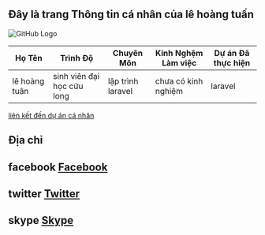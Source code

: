 ## Đây là trang Thông tin cá nhân của lê hoàng tuấn
 
![GitHub Logo](https://scontent.fvca1-2.fna.fbcdn.net/v/t1.0-9/54518946_621918008252723_3805361365221113856_n.jpg?_nc_cat=104&_nc_oc=AQnP5RR4lTFg8YEib0t6NpE_5rZNZfUofGOWM2LP4_5jNqxwfwjvtX36OdPSP8Ia6ls&_nc_ht=scontent.fvca1-2.fna&oh=d32dbc4018f780b0cefb272df0ae0239&oe=5D23A99E)

Họ Tên | Trình Độ | Chuyên Môn | Kinh Nghệm Làm việc | Dự án Đã thực hiện
------------ | ------------- | ------------- | ------------- | -------------
lê hoàng tuân | sinh viên đại học cửu long | lập trình laravel | chưa có kinh nghiệm | laravel


[liên kết đến dự án cá nhân](https://github.com/mystogan13897/1611020032-Tuan)

## Địa chỉ
## facebook [Facebook](https://www.facebook.com/profile.php?id=100013035889036)
## twitter [Twitter](https://twitter.com/lhongtu30648858?lang=en)
## skype [Skype](https://secure.skype.com/portal/overview)


